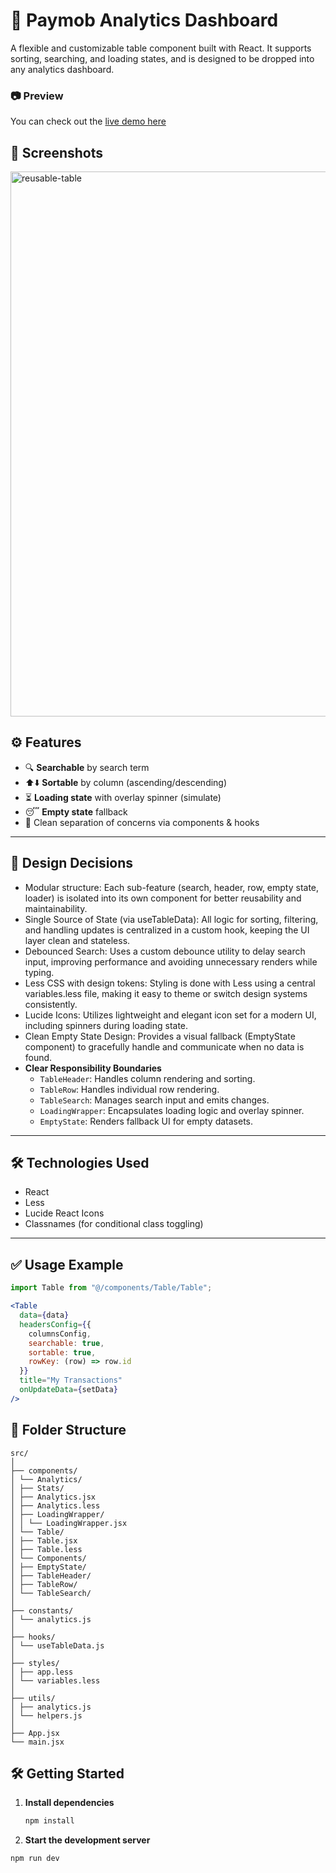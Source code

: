 # 🚀 Paymob Analytics Dashboard

A flexible and customizable table component built with React. It supports sorting, searching, and loading states, and is designed to be dropped into any analytics dashboard.


### 📷 Preview  
You can check out the [live demo here](https://reusable-table-paymob.vercel.app/)


## 📸 Screenshots
<img width="1898" height="872" alt="reusable-table" src="https://github.com/user-attachments/assets/c7b57ca3-80d5-4175-8c08-7a38d292f4d7" />

## ⚙️ Features

- 🔍 **Searchable** by search term
- ⬆️⬇️ **Sortable** by column (ascending/descending)
- ⏳ **Loading state** with overlay spinner (simulate)
- 😴 **Empty state** fallback
- 🎯 Clean separation of concerns via components & hooks

---

## 🧠 Design Decisions
- Modular structure: Each sub-feature (search, header, row, empty state, loader) is isolated into its own component for better reusability and maintainability.
- Single Source of State (via useTableData): All logic for sorting, filtering, and handling updates is centralized in a custom hook, keeping the UI layer clean and stateless.
- Debounced Search: Uses a custom debounce utility to delay search input, improving performance and avoiding unnecessary renders while typing.
- Less CSS with design tokens: Styling is done with Less using a central variables.less file, making it easy to theme or switch design systems consistently.
- Lucide Icons: Utilizes lightweight and elegant icon set for a modern UI, including spinners during loading state.
- Clean Empty State Design: Provides a visual fallback (EmptyState component) to gracefully handle and communicate when no data is found.
- **Clear Responsibility Boundaries**  
  - `TableHeader`: Handles column rendering and sorting.  
  - `TableRow`: Handles individual row rendering.  
  - `TableSearch`: Manages search input and emits changes.  
  - `LoadingWrapper`: Encapsulates loading logic and overlay spinner.  
  - `EmptyState`: Renders fallback UI for empty datasets.

---

## 🛠️ Technologies Used
- React
- Less
- Lucide React Icons
- Classnames (for conditional class toggling)

---
## ✅ Usage Example

```jsx
import Table from "@/components/Table/Table";

<Table
  data={data}
  headersConfig={{
    columnsConfig,
    searchable: true,
    sortable: true,
    rowKey: (row) => row.id
  }}
  title="My Transactions"
  onUpdateData={setData}
/>
```

## 📁 Folder Structure

```
src/
│
├── components/
│ └── Analytics/
│ ├── Stats/
│ ├── Analytics.jsx
│ ├── Analytics.less
│ ├── LoadingWrapper/
│ │ └── LoadingWrapper.jsx
│ └── Table/
│ ├── Table.jsx
│ ├── Table.less
│ └── Components/
│ ├── EmptyState/
│ ├── TableHeader/
│ ├── TableRow/
│ └── TableSearch/
│
├── constants/
│ └── analytics.js
│
├── hooks/
│ └── useTableData.js
│
├── styles/
│ ├── app.less
│ └── variables.less
│
├── utils/
│ ├── analytics.js
│ └── helpers.js
│
├── App.jsx
└── main.jsx
```


## 🛠️ Getting Started

1. **Install dependencies**
   ```bash
   npm install
2. **Start the development server**
  ```bash
  npm run dev
